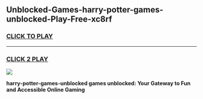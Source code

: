 
## Unblocked-Games-harry-potter-games-unblocked-Play-Free-xc8rf
<h3>
<a href="https://premium76.site?title=harry-potter-games-unblocked&ref=15A">CLICK TO PLAY</a></h3>
<hr>

<h3>
<a href="https://premium76.site?title=harry-potter-games-unblocked&ref=15A">CLICK 2 PLAY</a>
  
</h3>

<a href="https://premium76.site?title=harry-potter-games-unblocked&ref=15A"><img src="https://clearcache.store/games.png"></a>


**harry-potter-games-unblocked games unblocked: Your Gateway to Fun and Accessible Online Gaming**
